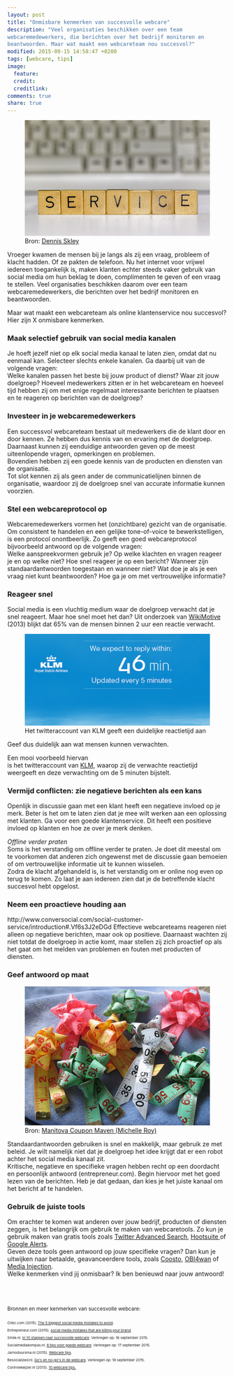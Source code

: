 ```yaml
---
layout: post
title: "Onmisbare kenmerken van succesvolle webcare"
description: "Veel organisaties beschikken over een team
webcaremedewerkers, die berichten over het bedrijf monitoren en
beantwoorden. Maar wat maakt een webcareteam nou succesvol?"
modified: 2015-09-15 14:58:47 +0200
tags: [webcare, tips]
image:
  feature: 
  credit: 
  creditlink: 
comments: true
share: true
---
```

<figure>
<img src="/images/customer-service.jpg" alt="Service">
<figcaption>Bron: <a href="http://bit.ly/1QLjdOX">Dennis Skley
</a></figcaption>
</figure>

Vroeger kwamen de mensen bij je langs als zij een vraag, probleem of klacht hadden. Of ze pakten de telefoon. 
Nu het internet voor vrijwel iedereen toegankelijk is, maken klanten echter steeds vaker gebruik van social media om hun beklag te doen, complimenten te geven of een vraag te stellen. Veel organisaties beschikken daarom over een team webcaremedewerkers, die berichten over het bedrijf monitoren en beantwoorden. 

Maar wat maakt een webcareteam als online klantenservice nou
succesvol? Hier zijn X onmisbare kenmerken.

<h3>Maak selectief gebruik van social media kanalen</h3>
Je hoeft jezelf niet op elk social media kanaal te laten
zien, omdat dat nu eenmaal kan. Selecteer slechts enkele kanalen. Ga
daarbij uit van  de volgende vragen:<br>
Welke kanalen passen het beste bij jouw
product of dienst? Waar zit jouw doelgroep? Hoeveel medewerkers zitten
er in het webcareteam en hoeveel tijd hebben zij om met enige regelmaat interessante
berichten te plaatsen en te reageren op berichten van de doelgroep?

<h3>Investeer in je webcaremedewerkers</h3>
Een successvol webcareteam bestaat uit medewerkers die de klant door en
door kennen. Ze hebben dus kennis van en ervaring met de
doelgroep. <br>
Daarnaast kunnen zij eenduidige antwoorden geven op de meest
uiteenlopende vragen, opmerkingen en problemen.<br>
Bovendien hebben zij een goede kennis van de producten en
diensten van de organisatie. <br>
Tot slot kennen zij als geen ander de communicatielijnen binnen de
organisatie, waardoor zij de doelgroep snel van accurate informatie kunnen voorzien.

<h3>Stel een webcareprotocol op</h3>
Webcaremedewerkers vormen het (onzichtbare) gezicht van de
organisatie. Om consistent te handelen en een gelijke tone-of-voice te
bewerkstelligen, is een protocol onontbeerlijk. Zo geeft een goed webcareprotocol bijvoorbeeld antwoord op de volgende vragen:<br>
Welke aanspreekvormen gebruik je? Op welke klachten en vragen reageer
je en op welke niet? Hoe snel reageer je op
een bericht? Wanneer zijn standaardantwoorden toegestaan en wanneer
niet?  Wat doe je als je een vraag niet kunt beantwoorden? Hoe ga je
om met vertrouwelijke informatie? 

<h3>Reageer snel</h3>
Social media is een vluchtig medium waar de doelgroep verwacht dat je
snel reageert. Maar hoe snel moet het dan? Uit onderzoek van
<a href="http://wikimotive.com/wikiblog/expected-response-times-twitter/ ">WikiMotive</a> (2013) blijkt dat 65% van de mensen binnen 2 uur
een reactie verwacht.

<figure class="floatright">
<img src="/images/klm-webcare.png" alt="Webcare account van KLM op Twitter">
<figcaption>Het twitteraccount van KLM geeft een duidelijke
reactietijd aan</figcaption>
</figure>

Geef dus duidelijk aan wat mensen kunnen
verwachten.

Een mooi voorbeeld hiervan<br> is het twitteraccount van <a
href="https://twitter.com/klm">KLM</a>, waarop zij de verwachte
reactietijd weergeeft en deze verwachting om de 5 minuten bijstelt.


<h3>Vermijd conflicten: zie negatieve berichten als een kans</h3>
Openlijk in discussie gaan met een klant heeft een negatieve invloed
op je merk. Beter is het om te laten zien dat je mee wilt werken aan
een oplossing met klanten. Ga voor een goede klantenservice. Dit heeft een positieve invloed op klanten en hoe ze over je merk denken.

<em>Offline verder praten</em><br>
Soms is het verstandig om offline verder te praten. Je doet dit
meestal om te
voorkomen dat anderen zich ongewenst met de discussie gaan bemoeien
of om vertrouwelijke informatie uit te kunnen wisselen.<br>
Zodra de klacht afgehandeld is, is het verstandig om er online nog even
op terug te komen. Zo laat je aan iedereen zien dat
je de betreffende klacht succesvol hebt opgelost.


<h3>Neem een proactieve houding aan</h3>
http://www.conversocial.com/social-customer-service/introduction#.Vf6s3J2eDGd
Effectieve webcareteams reageren niet alleen op negatieve berichten,
maar ook op positieve. Daarnaast wachten zij niet totdat de doelgroep
in actie komt, maar stellen zij zich proactief op als het gaat om
het melden van problemen en fouten met producten of diensten. 

<h3>Geef antwoord op maat</h3>
<figure class="floatright">
<img src="/images/measuringtape.jpg" alt="Geef een op maat gesneden
antwoord">
<figcaption>
Bron: <a href="http://bit.ly/1MnXhrI">Manitova Coupon Maven (Michelle Roy)</a>
</figcaption>
</figure>
Standaardantwoorden gebruiken is snel en makkelijk, maar gebruik ze met
beleid. Je wilt namelijk niet dat je doelgroep het idee krijgt dat er een robot
achter het social media kanaal zit.<br>
Kritische, negatieve en specifieke vragen hebben recht op een
doordacht en persoonlijk antwoord (entrepreneur.com). Begin hiervoor
met het goed lezen van de berichten. Heb je dat gedaan, dan kies je
het juiste kanaal om het bericht af te handelen. 

<h3>Gebruik de juiste tools</h3>
Om erachter te komen wat anderen over jouw bedrijf, producten of
diensten zeggen, is het belangrijk om gebruik te maken van
webcaretools. Zo kun je gebruik maken van gratis tools zoals <a href="https://twitter.com/search-advanced">Twitter
Advanced Search</a>, <a href="https://hootsuite.com/">Hootsuite </a> of <a
href="https://www.google.nl/alerts">Google Alerts</a>.<br>
Geven deze tools geen antwoord op jouw specifieke vragen? Dan kun je
uitwijken naar betaalde, geavanceerdere tools, zoals <a
href="http://www.coosto.com/nl/pakketten/">Coosto</a>, <a
href="http://www.obi4wan.nl/">OBI4wan</a> of <a
href="http://mediainjection.nl/">Media Injection</a>.

<br>
Welke kenmerken vind jij onmisbaar? Ik ben benieuwd naar jouw antwoord!


<br><br>

<small>Bronnen en meer kenmerken van succesvolle webcare:<small><br>

<small>
Cnbc.com (2015). <a
href="http://www.cnbc.com/2015/07/02/the-5-biggest-social-media-mistakes-to-avoid.html
">The 5 biggest social media mistakes to avoid</a>.<br>
Entrepreneur.com (2015). <a href="http://www.entrepreneur.com/article/2428478"> social media mistakes that are killing your
brand</a>.<br>
Smile.nl. <a href="http://www.smile.nl/in-10-stappen-naar-succesvolle-webcare1.html">In 10 stappen naar succesvolle webcare<a/>. Verkregen op: 16
september 2015.<br>
Socialmediakompas.nl. <a href="http://www.socialmediakompas.nl/6-tips-voor-goede-webcare/ ">6 tips voor goede webcare</a>. Verkregen op: 17
september 2015.<br>
Jarnoduursma.nl (2015). <a
href="http://www.jarnoduursma.nl/webcare-tips/">Webcare tips</a>.<br>
Besocialized.nl. <a
href="http://www.besocialized.nl/blog/gos-and-no-gos-in-de-webcare/">Go's
en no-go's in de webcare</a>. Verkregen op: 18 september 2015.<br>
Corinnekeijzer.nl (2013). <a
href="http://www.corinnekeijzer.nl/2012/03/18/10-webcare-tips/">10 webcare tips.<br>

